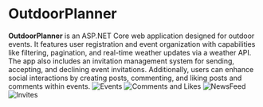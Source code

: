 # OutdoorPlanner

**OutdoorPlanner** is an ASP.NET Core web application designed for outdoor events. It features user registration and event organization with capabilities like filtering, pagination, and real-time weather updates via a weather API. The app also includes an invitation management system for sending, accepting, and declining event invitations. Additionally, users can enhance social interactions by creating posts, commenting, and liking posts and comments within events.
![Events](https://github.com/CirjanBogdan/OutdoorPlanner/assets/124176929/330ff2ca-98ef-4177-ab01-157c80ba3fce)
![Comments and Likes](https://github.com/CirjanBogdan/OutdoorPlanner/assets/124176929/cc33940f-8be4-4668-80eb-821cd714d43c)
![NewsFeed](https://github.com/CirjanBogdan/OutdoorPlanner/assets/124176929/47e2ca80-c8f3-4cbc-9e1b-84a698e424b3)
![Invites](https://github.com/CirjanBogdan/OutdoorPlanner/assets/124176929/2428e7fe-6943-43a7-aaaf-aa4332e878ab)
